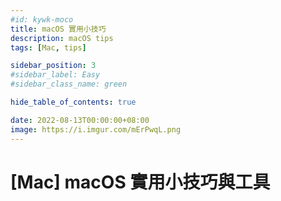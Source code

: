 ```yaml
---
#id: kywk-moco
title: macOS 實用小技巧
description: macOS tips
tags: [Mac, tips]

sidebar_position: 3
#sidebar_label: Easy
#sidebar_class_name: green

hide_table_of_contents: true

date: 2022-08-13T00:00:00+08:00
image: https://i.imgur.com/mErPwqL.png
---
```


[Mac] macOS 實用小技巧與工具
=========================

